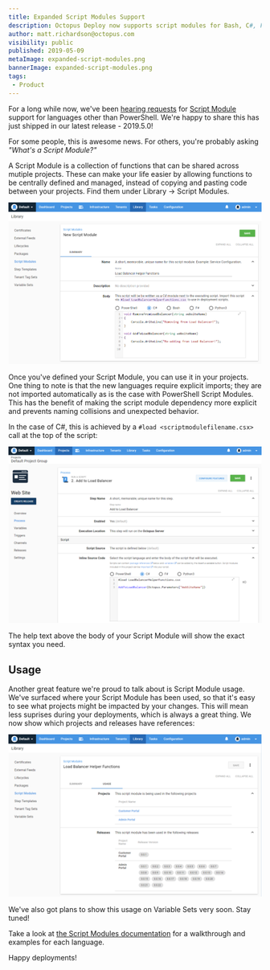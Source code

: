 ```yaml
---
title: Expanded Script Modules Support
description: Octopus Deploy now supports script modules for Bash, C#, F# and Python!
author: matt.richardson@octopus.com
visibility: public
published: 2019-05-09
metaImage: expanded-script-modules.png
bannerImage: expanded-script-modules.png
tags:
 - Product
---
```


For a long while now, we've been [hearing requests](https://octopusdeploy.uservoice.com/forums/170787-general/suggestions/9653631-c-script-in-script-modules) for [Script Module](https://octopus.com/docs/deployment-examples/custom-scripts/script-modules) support for languages other than PowerShell. We're happy to share this has just shipped in our latest release - 2019.5.0!

For some people, this is awesome news.  For others, you're probably asking _"What's a Script Module?"_

A Script Module is a collection of functions that can be shared across mutiple projects. These can make your life easier by allowing functions to be centrally defined and managed, instead of copying and pasting code between your projects. Find them under Library -> Script Modules. 

![New C# Script Module](new-script-module.png "width=500")

Once you've defined your Script Module, you can use it in your projects. One thing to note is that the new languages require explicit imports; they are not imported automatically as is the case with PowerShell Script Modules.  This has the benefit of making the script module dependency more explicit and prevents naming collisions and unexpected behavior.

In the case of C#, this is achieved by a `#load <scriptmodulefilename.csx>` call at the top of the script:

![New C# Script Module](call-script-module-function.png "width=500")

The help text above the body of your Script Module will show the exact syntax you need.

## Usage

Another great feature we're proud to talk about is Script Module usage. We've surfaced where your Script Module has been used, so that it's easy to see what projects might be impacted by your changes. This will mean less suprises during your deployments, which is always a great thing. We now show which projects and releases have references:

![Script Module Usages](script-module-usage.png "width=500")

We've also got plans to show this usage on Variable Sets very soon. Stay tuned!

Take a look at [the Script Modules documentation](https://octopus.com/docs/deployment-examples/custom-scripts/script-modules) for a walkthrough and examples for each language.

Happy deployments!
